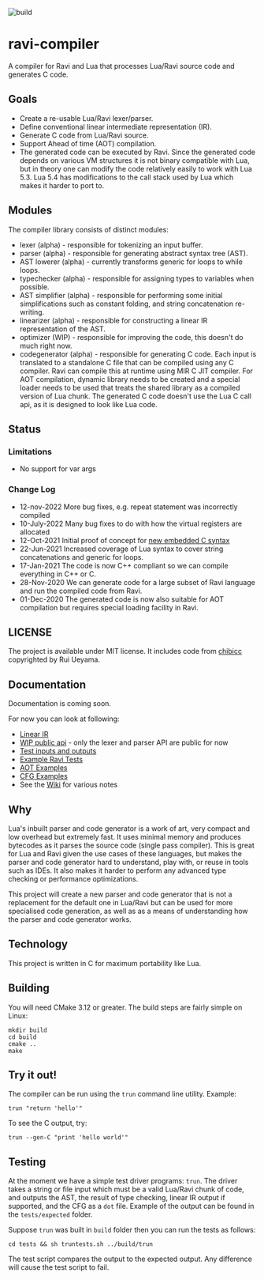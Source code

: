 ![build](https://github.com/dibyendumajumdar/ravi-compiler/workflows/build/badge.svg)

# ravi-compiler
A compiler for Ravi and Lua that processes Lua/Ravi source code and generates C code.

## Goals

* Create a re-usable Lua/Ravi lexer/parser.
* Define conventional linear intermediate representation (IR).
* Generate C code from Lua/Ravi source.
* Support Ahead of time (AOT) compilation.
* The generated code can be executed by Ravi. Since the generated code depends on various VM structures it is not binary compatible with Lua, but in theory one can modify the code relatively easily to work with Lua 5.3. Lua 5.4 has modifications to the call stack used by Lua which makes it harder to port to.

## Modules

The compiler library consists of distinct modules:

* lexer (alpha) - responsible for tokenizing an input buffer.
* parser (alpha) - responsible for generating abstract syntax tree (AST).
* AST lowerer (alpha) - currently transforms generic for loops to while loops.
* typechecker (alpha) - responsible for assigning types to variables when possible.
* AST simplifier (alpha) - responsible for performing some initial simplifications such as constant folding, and string concatenation re-writing.
* linearizer (alpha) - responsible for constructing a linear IR representation of the AST.
* optimizer (WIP) - responsible for improving the code, this doesn't do much right now.
* codegenerator (alpha) - responsible for generating C code. Each input is translated to a standalone C file that can be compiled using any C compiler. Ravi can compile this at runtime using MIR C JIT compiler. For AOT compilation, dynamic library needs to be created and a special loader needs to be used that treats the shared library as a compiled version of Lua chunk. The generated C code doesn't use the Lua C call api, as it is designed to look like Lua code.

## Status

### Limitations

* No support for var args

### Change Log

* 12-nov-2022 More bug fixes, e.g. repeat statement was incorrectly compiled
* 10-July-2022 Many bug fixes to do with how the virtual registers are allocated
* 12-Oct-2021 Initial proof of concept for [new embedded C syntax](https://github.com/dibyendumajumdar/ravi-compiler/wiki/Embedding-C)
* 22-Jun-2021 Increased coverage of Lua syntax to cover string concatenations and generic for loops.
* 17-Jan-2021 The code is now C++ compliant so we can compile everything in C++ or C.
* 28-Nov-2020 We can generate code for a large subset of Ravi language and run the compiled code from Ravi.
* 01-Dec-2020 The generated code is now also suitable for AOT compilation but requires special loading facility in Ravi.

## LICENSE

The project is available under MIT license.
It includes code from [chibicc](https://github.com/rui314/chibicc) copyrighted by Rui Ueyama.

## Documentation

Documentation is coming soon.

For now you can look at following:
* [Linear IR](https://github.com/dibyendumajumdar/ravi-compiler/blob/master/docs/linear-ir.md)
* [WIP public api](https://github.com/dibyendumajumdar/ravi-compiler/blob/master/include/ravi_compiler.h) - only the lexer and parser API are public for now
* [Test inputs and outputs](https://github.com/dibyendumajumdar/ravi-compiler/blob/master/tests)
* [Example Ravi Tests](https://github.com/dibyendumajumdar/ravi/tree/master/tests/comptests)
* [AOT Examples](https://github.com/dibyendumajumdar/ravi-compiler/tree/master/examples)
* [CFG Examples](https://github.com/dibyendumajumdar/ravi-compiler/tree/master/docs/cfg)
* See the [Wiki](https://github.com/dibyendumajumdar/ravi-compiler/wiki) for various notes

## Why

Lua's inbuilt parser and code generator is a work of art, very compact and low overhead but extremely fast. It uses minimal memory and produces bytecodes as it parses the source code (single pass compiler). This is great for Lua and Ravi given the use cases of these languages, but makes the parser and code generator hard to understand, play with, or reuse in tools such as IDEs. It also makes it harder to perform any advanced type checking or performance optimizations. 

This project will create a new parser and code generator that is not a replacement for the default one in Lua/Ravi but can be used for more specialised code generation, as well as as a means of understanding how the parser and code generator works.

## Technology

This project is written in C for maximum portability like Lua. 

## Building 

You will need CMake 3.12 or greater. The build steps are fairly simple on Linux:

```
mkdir build
cd build
cmake ..
make 
```

## Try it out!

The compiler can be run using the `trun` command line utility.
Example:

```
trun "return 'hello'"
```

To see the C output, try:

```
trun --gen-C "print 'hello world'"
```

## Testing

At the moment we have a simple test driver programs: `trun`. The driver takes a string or file input which must be a valid Lua/Ravi chunk of code, and outputs the AST, the result of type checking, linear IR output if supported, and the CFG as a `dot` file. Example of the output can be found in the `tests/expected` folder.

Suppose `trun` was built in `build` folder then you can run the tests as follows:

```
cd tests && sh truntests.sh ../build/trun
```

The test script compares the output to the expected output. Any difference will cause the test script to fail.

